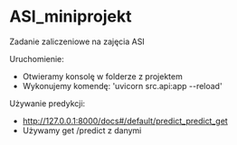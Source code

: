 # ASI_miniprojekt
Zadanie zaliczeniowe na zajęcia ASI

Uruchomienie:
* Otwieramy konsolę w folderze z projektem
* Wykonujemy komendę: 'uvicorn src.api:app --reload'


Używanie predykcji:
* http://127.0.0.1:8000/docs#/default/predict_predict_get
* Używamy get /predict z danymi